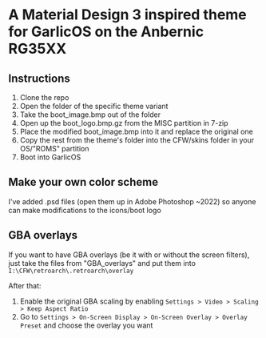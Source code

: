 
# A Material Design 3 inspired theme for GarlicOS on the Anbernic RG35XX

## Instructions

1. Clone the repo
2. Open the folder of the specific theme variant
3. Take the boot_image.bmp out of the folder
4. Open up the boot_logo.bmp.gz from the MISC partition in 7-zip
5. Place the modified boot_image.bmp into it and replace the original one
6. Copy the rest from the theme's folder into the CFW/skins folder in your OS/"ROMS" partition
7. Boot into GarlicOS


## Make your own color scheme

I've added .psd files (open them up in Adobe Photoshop ~2022) so anyone can make modifications to the icons/boot logo

## GBA overlays

If you want to have GBA overlays (be it with or without the screen filters), just take the files from "GBA_overlays" and put them into 
```I:\CFW\retroarch\.retroarch\overlay```

After that:
1. Enable the original GBA scaling by enabling 
```Settings > Video > Scaling > Keep Aspect Ratio ```
2. Go to 
```Settings > On-Screen Display > On-Screen Overlay > Overlay Preset```
 and choose the overlay you want
